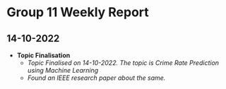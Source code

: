 # Group 11 Weekly Report

## 14-10-2022

- **Topic Finalisation**
     - *Topic Finalised on 14-10-2022. The topic is Crime Rate Prediction using Machine Learning*
     - *Found an IEEE research paper about the same.*
 
